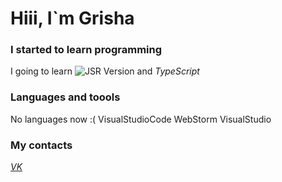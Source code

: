 <h1 aligng="center"> Hiii, I`m Grisha </h1>


### I started to learn programming
   I going to learn ![JSR Version](https://img.shields.io/jsr/v/:scope/:packageName)
 and <i class="fa-solid fa-t">TypeScript</i>

### Languages and toools
   No languages now :(
   VisualStudioCode
   WebStorm
   VisualStudio
### My contacts
[<i class="fa-brands fa-vk">VK</i>](https://vk.com/id731158952)
